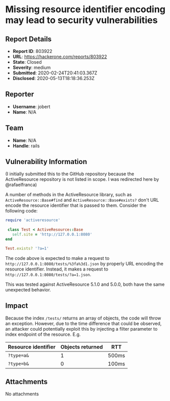 # Missing resource identifier encoding may lead to security vulnerabilities

## Report Details
- **Report ID**: 803922
- **URL**: https://hackerone.com/reports/803922
- **State**: Closed
- **Severity**: medium
- **Submitted**: 2020-02-24T20:41:03.367Z
- **Disclosed**: 2020-05-13T18:18:36.253Z

## Reporter
- **Username**: jobert
- **Name**: N/A

## Team
- **Name**: N/A
- **Handle**: rails

## Vulnerability Information
(I initially submitted this to the GitHub repository because the ActiveResource repository is not listed in scope. I was redirected here by @rafaelfranca)

A number of methods in the ActiveResource library, such as `ActiveResource::Base#find` and `ActiveResource::Base#exists?` don't URL encode the resource identifier that is passed to them. Consider the following code:

```ruby
require 'activeresource'
 
 class Test < ActiveResource::Base
   self.site = 'http://127.0.0.1:8080'
end

Test.exists? '?a=1'
```

The code above is expected to make a request to `http://127.0.0.1:8080/tests/%3fa%3d1.json` by properly URL encoding the resource identifier. Instead, it makes a request to `http://127.0.0.1:8080/tests/?a=1.json`.

This was tested against ActiveResource 5.1.0 and 5.0.0, both have the same unexpected behavior.

## Impact

Because the index `/tests/` returns an array of objects, the code will throw an exception. However, due to the time difference that could be observed, an attacker could potentially exploit this by injecting a filter parameter to index endpoint of the resource. E.g.

| Resource identifier | Objects returned | RTT |
| ---- | ---- | ---- |
| `?type=a&` | 1 | 500ms |
| `?type=b&` | 0 | 100ms |

## Attachments
No attachments
